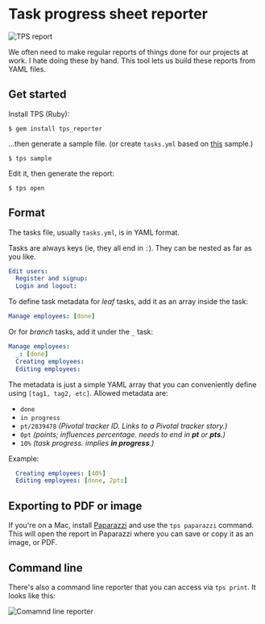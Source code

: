 # Task progress sheet reporter

![TPS report](https://img.skitch.com/20120203-nr24dn9u7euchmqa516718unpe.png)

We often need to make regular reports of things done for our projects at work. I
hate doing these by hand. This tool lets us build these reports from YAML files.

Get started
-----------

Install TPS (Ruby):

    $ gem install tps_reporter

...then generate a sample file. (or create `tasks.yml` based on [this][s]
sample.)

    $ tps sample

Edit it, then generate the report:

    $ tps open

[s]: https://github.com/rstacruz/tps_reporter/blob/master/data/sample.yml

Format
------

The tasks file, usually `tasks.yml`, is in YAML format.

Tasks are always keys (ie, they all end in `:`). They can be nested as far
as you like.

``` yaml
Edit users:
  Register and signup:
  Login and logout:
```

To define task metadata for *leaf* tasks, add it as an array inside the task:

``` yaml
Manage employees: [done]
```

Or for *branch* tasks, add it under the `_` task:

``` yaml
Manage employees:
  _: [done]
  Creating employees:
  Editing employees:
```

The metadata is just a simple YAML array that you can conveniently define using
`[tag1, tag2, etc]`.  Allowed metadata are:

 - `done`
 - `in progress`
 - `pt/2839478` *(Pivotal tracker ID. Links to a Pivotal tracker story.)*
 - `0pt` *(points; influences percentage. needs to end in __pt__ or __pts__.)*
 - `10%` *(task progress. implies __in progress__.)*

Example:

``` yaml
  Creating employees: [40%]
  Editing employees: [done, 2pts]
```

Exporting to PDF or image
-------------------------

If you're on a Mac, install [Paparazzi](http://derailer.org/paparazzi)
and use the `tps paparazzi` command. This will open the report in Paparazzi
where you can save or copy it as an image, or PDF.

Command line
------------

There's also a command line reporter that you can access via `tps print`. It
looks like this:

![Comamnd line reporter][cli]

[cli]: https://img.skitch.com/20120204-ccb2guerhrjmj3rht3e4ies4ur.png
